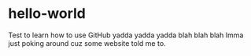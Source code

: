 # hello-world
Test to learn how to use GitHub
yadda yadda yadda blah blah blah Imma just poking around cuz some website told me to.
